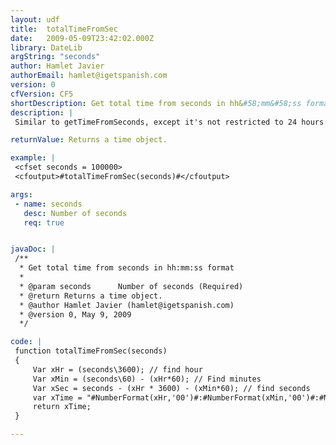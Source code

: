 ```yaml
---
layout: udf
title:  totalTimeFromSec
date:   2009-05-09T23:42:02.000Z
library: DateLib
argString: "seconds"
author: Hamlet Javier
authorEmail: hamlet@igetspanish.com
version: 0
cfVersion: CF5
shortDescription: Get total time from seconds in hh&#58;mm&#58;ss format
description: |
 Similar to getTimeFromSeconds, except it's not restricted to 24 hours or less. Function can be used to calculate total duration of time and format it to display as hh:mm:ss

returnValue: Returns a time object.

example: |
 <cfset seconds = 100000>
 <cfoutput>#totalTimeFromSec(seconds)#</cfoutput>

args:
 - name: seconds
   desc: Number of seconds
   req: true


javaDoc: |
 /**
  * Get total time from seconds in hh:mm:ss format
  * 
  * @param seconds      Number of seconds (Required)
  * @return Returns a time object. 
  * @author Hamlet Javier (hamlet@igetspanish.com) 
  * @version 0, May 9, 2009 
  */

code: |
 function totalTimeFromSec(seconds)
 {
     Var xHr = (seconds\3600); // find hour 
     Var xMin = (seconds\60) - (xHr*60); // Find minutes
     Var xSec = seconds - (xHr * 3600) - (xMin*60); // find seconds
     var xTime = "#NumberFormat(xHr,'00')#:#NumberFormat(xMin,'00')#:#NumberFormat(xSec,'00')#"; //return in time format
     return xTime;
 }

---
```


